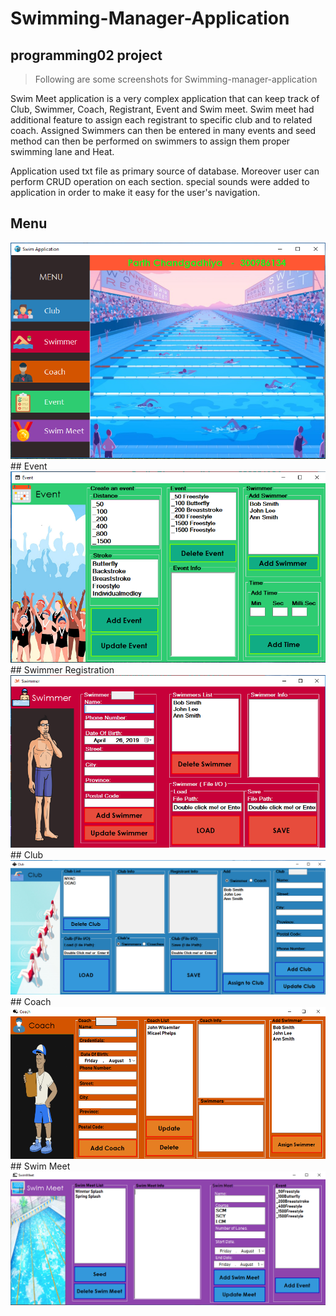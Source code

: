 # Swimming-Manager-Application<br/>
## programming02 project<br/>
> Following are some screenshots for Swimming-manager-application<br/>

Swim Meet application is a very complex application that can keep track of Club, Swimmer, Coach, Registrant, Event and Swim meet. Swim meet had additional feature to assign each registrant to specific club and to related coach. Assigned Swimmers can then be entered in many events and seed method can then be performed on swimmers to assign them proper swimming lane and Heat.

Application used txt file as primary source of database. Moreover user can perform CRUD operation on each section. special sounds were added to application in order to make it easy for the user's navigation.

## Menu
<img src="images/menu.PNG" />
<br/>
## Event
<img src="images/Event.PNG" /><br/>
## Swimmer Registration
<img src="images/swimmer.PNG" /><br/>
## Club
<img src="images/Club.PNG" /><br/>
## Coach
<img src="images/1.PNG" /> <br/>
## Swim Meet
<img src="images/2.PNG" /> <br/>
